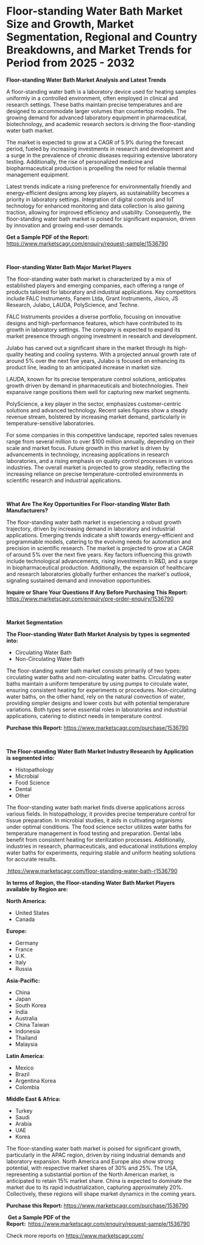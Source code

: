 <p><h1>Floor-standing Water Bath Market Size and Growth, Market Segmentation, Regional and Country Breakdowns, and Market Trends for Period from 2025 -  2032</h1></p><p><strong>Floor-standing Water Bath Market Analysis and Latest Trends</strong></p>
<p><p>A floor-standing water bath is a laboratory device used for heating samples uniformly in a controlled environment, often employed in clinical and research settings. These baths maintain precise temperatures and are designed to accommodate larger volumes than countertop models. The growing demand for advanced laboratory equipment in pharmaceutical, biotechnology, and academic research sectors is driving the floor-standing water bath market.</p><p>The market is expected to grow at a CAGR of 5.9% during the forecast period, fueled by increasing investments in research and development and a surge in the prevalence of chronic diseases requiring extensive laboratory testing. Additionally, the rise of personalized medicine and biopharmaceutical production is propelling the need for reliable thermal management equipment.</p><p>Latest trends indicate a rising preference for environmentally friendly and energy-efficient designs among key players, as sustainability becomes a priority in laboratory settings. Integration of digital controls and IoT technology for enhanced monitoring and data collection is also gaining traction, allowing for improved efficiency and usability. Consequently, the floor-standing water bath market is poised for significant expansion, driven by innovation and growing end-user demands.</p></p>
<p><strong>Get a Sample PDF of the Report:&nbsp;</strong> <a href="https://www.marketscagr.com/enquiry/request-sample/1536790?utm_campaign=2202&utm_medium=2&utm_source=Github&utm_content=ia&utm_term=27022025&utm_id=floor-standing-water-bath">https://www.marketscagr.com/enquiry/request-sample/1536790</a></p>
<p>&nbsp;</p>
<p><strong>Floor-standing Water Bath Major Market Players</strong></p>
<p><p>The floor-standing water bath market is characterized by a mix of established players and emerging companies, each offering a range of products tailored for laboratory and industrial applications. Key competitors include FALC Instruments, Fanem Ltda, Grant Instruments, Jisico, JS Research, Julabo, LAUDA, PolyScience, and Techne.</p><p>FALC Instruments provides a diverse portfolio, focusing on innovative designs and high-performance features, which have contributed to its growth in laboratory settings. The company is expected to expand its market presence through ongoing investment in research and development.</p><p>Julabo has carved out a significant share in the market through its high-quality heating and cooling systems. With a projected annual growth rate of around 5% over the next five years, Julabo is focused on enhancing its product line, leading to an anticipated increase in market size.</p><p>LAUDA, known for its precise temperature control solutions, anticipates growth driven by demand in pharmaceuticals and biotechnologies. Their expansive range positions them well for capturing new market segments.</p><p>PolyScience, a key player in the sector, emphasizes customer-centric solutions and advanced technology. Recent sales figures show a steady revenue stream, bolstered by increasing market demand, particularly in temperature-sensitive laboratories.</p><p>For some companies in this competitive landscape, reported sales revenues range from several million to over $100 million annually, depending on their scale and market focus. Future growth in this market is driven by advancements in technology, increasing applications in research laboratories, and a rising emphasis on quality control processes in various industries. The overall market is projected to grow steadily, reflecting the increasing reliance on precise temperature-controlled environments in scientific research and industrial applications.</p></p>
<p>&nbsp;</p>
<p><strong>What Are The Key Opportunities For Floor-standing Water Bath Manufacturers?</strong></p>
<p><p>The floor-standing water bath market is experiencing a robust growth trajectory, driven by increasing demand in laboratory and industrial applications. Emerging trends indicate a shift towards energy-efficient and programmable models, catering to the evolving needs for automation and precision in scientific research. The market is projected to grow at a CAGR of around 5% over the next five years. Key factors influencing this growth include technological advancements, rising investments in R&D, and a surge in biopharmaceutical production. Additionally, the expansion of healthcare and research laboratories globally further enhances the market's outlook, signaling sustained demand and innovation opportunities.</p></p>
<p><strong>Inquire or Share Your Questions If Any Before Purchasing This Report:</strong> <a href="https://www.marketscagr.com/enquiry/pre-order-enquiry/1536790?utm_campaign=2202&utm_medium=2&utm_source=Github&utm_content=ia&utm_term=27022025&utm_id=floor-standing-water-bath">https://www.marketscagr.com/enquiry/pre-order-enquiry/1536790</a></p>
<p>&nbsp;</p>
<p><strong>Market Segmentation</strong></p>
<p><strong>The Floor-standing Water Bath Market Analysis by types is segmented into:</strong></p>
<p><ul><li>Circulating Water Bath</li><li>Non-Circulating Water Bath</li></ul></p>
<p><p>The floor-standing water bath market consists primarily of two types: circulating water baths and non-circulating water baths. Circulating water baths maintain a uniform temperature by using pumps to circulate water, ensuring consistent heating for experiments or procedures. Non-circulating water baths, on the other hand, rely on the natural convection of water, providing simpler designs and lower costs but with potential temperature variations. Both types serve essential roles in laboratories and industrial applications, catering to distinct needs in temperature control.</p></p>
<p><strong>Purchase this Report:&nbsp;</strong><a href="https://www.marketscagr.com/purchase/1536790?utm_campaign=2202&utm_medium=2&utm_source=Github&utm_content=ia&utm_term=27022025&utm_id=floor-standing-water-bath">https://www.marketscagr.com/purchase/1536790</a></p>
<p>&nbsp;</p>
<p><strong>The Floor-standing Water Bath Market Industry Research by Application is segmented into:</strong></p>
<p><ul><li>Histopathology</li><li>Microbial</li><li>Food Science</li><li>Dental</li><li>Other</li></ul></p>
<p><p>The floor-standing water bath market finds diverse applications across various fields. In histopathology, it provides precise temperature control for tissue preparation. In microbial studies, it aids in cultivating organisms under optimal conditions. The food science sector utilizes water baths for temperature management in food testing and preparation. Dental labs benefit from consistent heating for sterilization processes. Additionally, industries in research, pharmaceuticals, and educational institutions employ water baths for experiments, requiring stable and uniform heating solutions for accurate results.</p></p>
<p><a href="https://www.marketscagr.com/floor-standing-water-bath-r1536790?utm_campaign=2202&utm_medium=2&utm_source=Github&utm_content=ia&utm_term=27022025&utm_id=floor-standing-water-bath">&nbsp;https://www.marketscagr.com/floor-standing-water-bath-r1536790</a></p>
<p><strong>In terms of Region, the Floor-standing Water Bath Market Players available by Region are:</strong></p>
<p>
    <p> <strong> North America: </strong>
        <ul>
            <li>United States</li>
            <li>Canada</li>
        </ul>
        </p> 
    <p> <strong> Europe: </strong>
        <ul>
            <li>Germany</li>
            <li>France</li>
            <li>U.K.</li>
            <li>Italy</li>
            <li>Russia</li>
        </ul>
        </p> 
    <p> <strong> Asia-Pacific: </strong>
        <ul>
            <li>China</li>
            <li>Japan</li>
            <li>South Korea</li>
            <li>India</li>
            <li>Australia</li>
            <li>China Taiwan</li>
            <li>Indonesia</li>
            <li>Thailand</li>
            <li>Malaysia</li>
        </ul>
        </p> 
    <p> <strong> Latin America: </strong>
        <ul>
            <li>Mexico</li>
            <li>Brazil</li>
            <li>Argentina Korea</li>
            <li>Colombia</li>
        </ul>
        </p> 
    <p> <strong> Middle East & Africa: </strong>
        <ul>
            <li>Turkey</li>
            <li>Saudi</li>
            <li>Arabia</li>
            <li>UAE</li>
            <li>Korea</li>
        </ul>
    </p>
    </p>
<p><p>The floor-standing water bath market is poised for significant growth, particularly in the APAC region, driven by rising industrial demands and laboratory expansion. North America and Europe also show strong potential, with respective market shares of 30% and 25%. The USA, representing a substantial portion of the North American market, is anticipated to retain 15% market share. China is expected to dominate the market due to its rapid industrialization, capturing approximately 20%. Collectively, these regions will shape market dynamics in the coming years.</p></p>
<p><strong>Purchase this Report: </strong><a href="https://www.marketscagr.com/purchase/1536790?utm_campaign=2202&utm_medium=2&utm_source=Github&utm_content=ia&utm_term=27022025&utm_id=floor-standing-water-bath">https://www.marketscagr.com/purchase/1536790</a></p>
<p>&nbsp;<strong>Get a Sample PDF of the Report:&nbsp;&nbsp;</strong><a href="https://www.marketscagr.com/enquiry/request-sample/1536790?utm_campaign=2202&utm_medium=2&utm_source=Github&utm_content=ia&utm_term=27022025&utm_id=floor-standing-water-bath">https://www.marketscagr.com/enquiry/request-sample/1536790</a></p>
<p><strong></strong></p>
<p>Check more reports on <a href="https://www.marketscagr.com/?utm_campaign=2202&utm_medium=2&utm_source=Github&utm_content=ia&utm_term=27022025&utm_id=floor-standing-water-bath">https://www.marketscagr.com/</a></p>